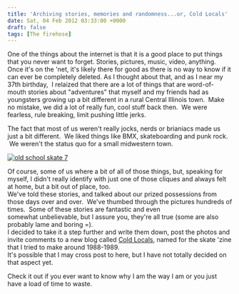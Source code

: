 ```yaml
---
title: 'Archiving stories, memories and randomness...or, Cold Locals'
date: Sat, 04 Feb 2012 03:33:00 +0000
draft: false
tags: [The firehose]
---
```


One of the things about the internet is that it is a good place to put things that you never want to forget. Stories, pictures, music, video, anything. Once it's on the 'net, it's likely there for good as there is no way to know if it can ever be completely deleted. As I thought about that, and as I near my 37th birthday,  I relaized that there are a lot of things that are word-of-mouth stories about "adventures" that myself and my friends had as youngsters growing up a bit different in a rural Central Illinois town.  Make no mistake, we did a lot of really fun, cool stuff back then.  We were fearless, rule breaking, limit pushing little jerks.  
  
The fact that most of us weren't really jocks, nerds or brianiacs made us just a bit different.  We liked things like BMX, skateboarding and punk rock.  We weren't the status quo for a small midwestern town.  
  
[![old school skate 7](http://farm5.staticflickr.com/4122/4918238337_e99ef9190c.jpg)](http://www.flickr.com/photos/buraglio/4918238337/ "old school skate 7 by buraglio, on Flickr")  
  
Of course, some of us where a bit of all of those things, but, speaking for myself, I didn't really identify with just one of those cliques and always felt at home, but a bit out of place, too.  
We've told these stories, and talked about our prized possessions from those days over and over.  We've thumbed through the pictures hundreds of times.  Some of these stories are fantastic and even somewhat unbelievable, but I assure you, they're all true (some are also probably lame and boring =).  
I decided to take it a step further and write them down, post the photos and invite comments to a new blog called [Cold Locals](http://www.coldlocals.com/), named for the skate 'zine that I tried to make around 1988-1989.  
It's possible that I may cross post to here, but I have not totally decided on that aspect yet.  
  
Check it out if you ever want to know why I am the way I am or you just have a load of time to waste.
